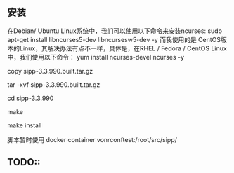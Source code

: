 
## 安装
在Debian/ Ubuntu Linux系统中，我们可以使用以下命令来安装ncurses:
sudo apt-get install libncurses5-dev libncursesw5-dev -y
而我使用的是 CentOS版本的Linux，其解决办法有点不一样，具体是，在RHEL / Fedora / CentOS Linux中，我们使用以下命令：
yum install ncurses-devel ncurses -y

copy sipp-3.3.990.built.tar.gz

tar -xvf sipp-3.3.990.built.tar.gz

cd sipp-3.3.990

make

make install

脚本暂时使用 docker container vonrconftest:/root/src/sipp/

## TODO::